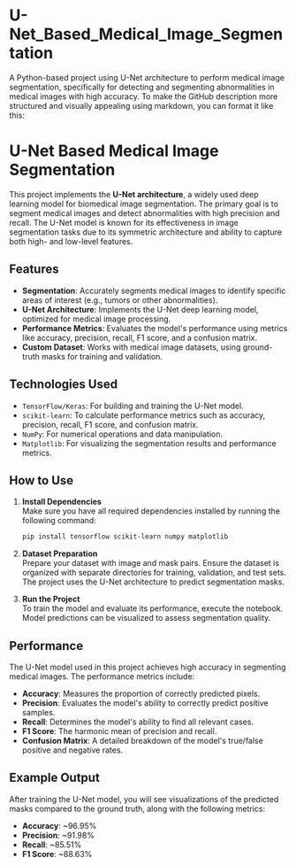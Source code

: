 # U-Net_Based_Medical_Image_Segmentation
 A Python-based project using U-Net architecture to perform medical image segmentation, specifically for detecting and segmenting abnormalities in medical images with high accuracy.
To make the GitHub description more structured and visually appealing using markdown, you can format it like this:



# U-Net Based Medical Image Segmentation

This project implements the **U-Net architecture**, a widely used deep learning model for biomedical image segmentation. The primary goal is to segment medical images and detect abnormalities with high precision and recall. The U-Net model is known for its effectiveness in image segmentation tasks due to its symmetric architecture and ability to capture both high- and low-level features.

## Features

- **Segmentation**: Accurately segments medical images to identify specific areas of interest (e.g., tumors or other abnormalities).
- **U-Net Architecture**: Implements the U-Net deep learning model, optimized for medical image processing.
- **Performance Metrics**: Evaluates the model's performance using metrics like accuracy, precision, recall, F1 score, and a confusion matrix.
- **Custom Dataset**: Works with medical image datasets, using ground-truth masks for training and validation.

## Technologies Used

- `TensorFlow/Keras`: For building and training the U-Net model.
- `scikit-learn`: To calculate performance metrics such as accuracy, precision, recall, F1 score, and confusion matrix.
- `NumPy`: For numerical operations and data manipulation.
- `Matplotlib`: For visualizing the segmentation results and performance metrics.

## How to Use

1. **Install Dependencies**  
   Make sure you have all required dependencies installed by running the following command:
   ```bash
   pip install tensorflow scikit-learn numpy matplotlib
   ```

2. **Dataset Preparation**  
   Prepare your dataset with image and mask pairs. Ensure the dataset is organized with separate directories for training, validation, and test sets. The project uses the U-Net architecture to predict segmentation masks.

3. **Run the Project**  
   To train the model and evaluate its performance, execute the notebook. Model predictions can be visualized to assess segmentation quality.

## Performance

The U-Net model used in this project achieves high accuracy in segmenting medical images. The performance metrics include:

- **Accuracy**: Measures the proportion of correctly predicted pixels.
- **Precision**: Evaluates the model's ability to correctly predict positive samples.
- **Recall**: Determines the model's ability to find all relevant cases.
- **F1 Score**: The harmonic mean of precision and recall.
- **Confusion Matrix**: A detailed breakdown of the model's true/false positive and negative rates.

## Example Output

After training the U-Net model, you will see visualizations of the predicted masks compared to the ground truth, along with the following metrics:

- **Accuracy**: ~96.95%
- **Precision**: ~91.98%
- **Recall**: ~85.51%
- **F1 Score**: ~88.63%
